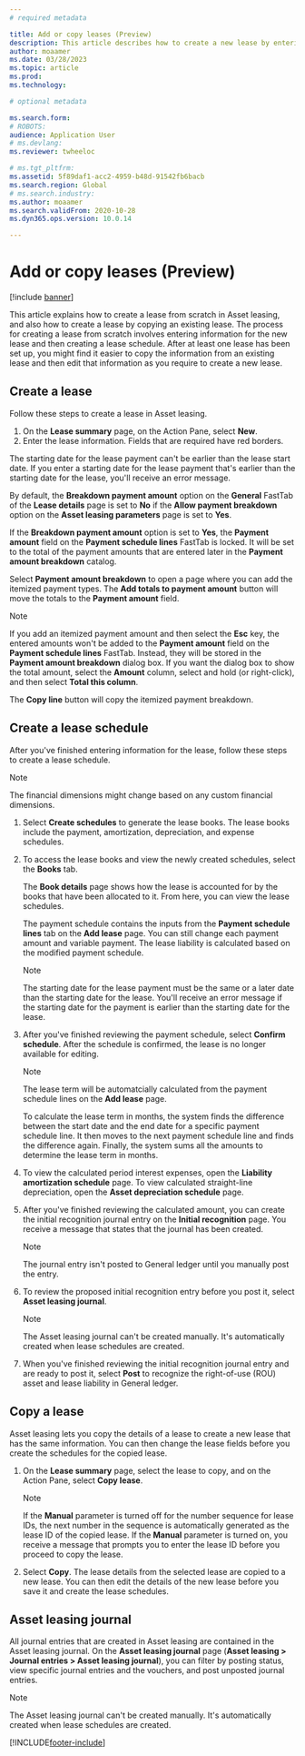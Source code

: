 ```yaml
---
# required metadata

title: Add or copy leases (Preview)
description: This article describes how to create a new lease by entering information for it in Asset leasing or copying information from an existing lease.
author: moaamer
ms.date: 03/28/2023
ms.topic: article
ms.prod: 
ms.technology: 

# optional metadata

ms.search.form: 
# ROBOTS: 
audience: Application User
# ms.devlang: 
ms.reviewer: twheeloc

# ms.tgt_pltfrm: 
ms.assetid: 5f89daf1-acc2-4959-b48d-91542fb6bacb
ms.search.region: Global
# ms.search.industry: 
ms.author: moaamer
ms.search.validFrom: 2020-10-28
ms.dyn365.ops.version: 10.0.14

---
```


# Add or copy leases (Preview)

[!include [banner](../includes/banner.md)]

This article explains how to create a lease from scratch in Asset leasing, and also how to create a lease by copying an existing lease. The process for creating a lease from scratch involves entering information for the new lease and then creating a lease schedule. After at least one lease has been set up, you might find it easier to copy the information from an existing lease and then edit that information as you require to create a new lease.

## Create a lease

Follow these steps to create a lease in Asset leasing.

1. On the **Lease summary** page, on the Action Pane, select **New**.
2. Enter the lease information. Fields that are required have red borders.

The starting date for the lease payment can't be earlier than the lease start date. If you enter a starting date for the lease payment that's earlier than the starting date for the lease, you'll receive an error message.

By default, the **Breakdown payment amount** option on the **General** FastTab of the **Lease details** page is set to **No** if the **Allow payment breakdown** option on the **Asset leasing parameters** page is set to **Yes**. 

If the **Breakdown payment amount** option is set to **Yes**, the **Payment amount** field on the **Payment schedule lines** FastTab is locked. It will be set to the total of the payment amounts that are entered later in the **Payment amount breakdown** catalog.

Select **Payment amount breakdown** to open a page where you can add the itemized payment types. The **Add totals to payment amount** button will move the totals to the **Payment amount** field.

> [!NOTE]
> If you add an itemized payment amount and then select the **Esc** key, the entered amounts won't be added to the **Payment amount** field on the **Payment schedule lines** FastTab. Instead, they will be stored in the **Payment amount breakdown** dialog box. If you want the dialog box to show the total amount, select the **Amount** column, select and hold (or right-click), and then select **Total this column**. 

The **Copy line** button will copy the itemized payment breakdown.

## Create a lease schedule

After you've finished entering information for the lease, follow these steps to create a lease schedule.

> [!NOTE]
> The financial dimensions might change based on any custom financial dimensions.

1. Select **Create schedules** to generate the lease books. The lease books include the payment, amortization, depreciation, and expense schedules.
2. To access the lease books and view the newly created schedules, select the **Books** tab.

    The **Book details** page shows how the lease is accounted for by the books that have been allocated to it. From here, you can view the lease schedules.

    The payment schedule contains the inputs from the **Payment schedule lines** tab on the **Add lease** page. You can still change each payment amount and variable payment. The lease liability is calculated based on the modified payment schedule.

    > [!NOTE]
    > The starting date for the lease payment must be the same or a later date than the starting date for the lease. You'll receive an error message if the starting date for the payment is earlier than the starting date for the lease. 

4. After you've finished reviewing the payment schedule, select **Confirm schedule**. After the schedule is confirmed, the lease is no longer available for editing.

    > [!NOTE]
    > The lease term will be automatcially calculated from the payment schedule lines on the **Add lease** page.
    >
    > To calculate the lease term in months, the system finds the difference between the start date and the end date for a specific payment schedule line. It then moves to the next payment schedule line and finds the difference again. Finally, the system sums all the amounts to determine the lease term in months.

5. To view the calculated period interest expenses, open the **Liability amortization schedule** page. To view calculated straight-line depreciation, open the **Asset depreciation schedule** page.
6. After you've finished reviewing the calculated amount, you can create the initial recognition journal entry on the **Initial recognition** page. You receive a message that states that the journal has been created.

    > [!NOTE]
    > The journal entry isn't posted to General ledger until you manually post the entry.

7. To review the proposed initial recognition entry before you post it, select **Asset leasing journal**.

    > [!NOTE]
    > The Asset leasing journal can't be created manually. It's automatically created when lease schedules are created.

8. When you've finished reviewing the initial recognition journal entry and are ready to post it, select **Post** to recognize the right-of-use (ROU) asset and lease liability in General ledger.

## Copy a lease

Asset leasing lets you copy the details of a lease to create a new lease that has the same information. You can then change the lease fields before you create the schedules for the copied lease.

1. On the **Lease summary** page, select the lease to copy, and on the Action Pane, select **Copy lease**.

    > [!NOTE]
    > If the **Manual** parameter is turned off for the number sequence for lease IDs, the next number in the sequence is automatically generated as the lease ID of the copied lease. If the **Manual** parameter is turned on, you receive a message that prompts you to enter the lease ID before you proceed to copy the lease.

2. Select **Copy**. The lease details from the selected lease are copied to a new lease. You can then edit the details of the new lease before you save it and create the lease schedules.

## Asset leasing journal

All journal entries that are created in Asset leasing are contained in the Asset leasing journal. On the **Asset leasing journal** page (**Asset leasing \> Journal entries \> Asset leasing journal**), you can filter by posting status, view specific journal entries and the vouchers, and post unposted journal entries.

> [!NOTE]
> The Asset leasing journal can't be created manually. It's automatically created when lease schedules are created.


[!INCLUDE[footer-include](../../includes/footer-banner.md)]

